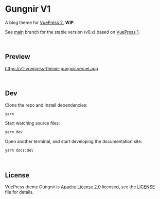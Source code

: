 # Gungnir V1

A blog theme for [VuePress 2](https://v2.vuepress.vuejs.org/), **WIP**. 

See [main](https://github.com/Renovamen/vuepress-theme-gungnir) branch for the stable version (v0.x) based on [VuePress 1](https://vuepress.vuejs.org/).


&nbsp;

## Preview

https://v1-vuepress-theme-gungnir.vercel.app


&nbsp;

## Dev

Clone the repo and install dependencies:

```bash
yarn
```

Start watching source files:

```bash
yarn dev
```

Open another terminal, and start developing the documentation site:

```bash
yarn docs:dev
```


&nbsp;

## License

VuePress theme Gungnir is [Apache License 2.0](https://www.apache.org/licenses/LICENSE-2.0) licensed, see the [LICENSE](packages/theme-gungnir/LICENSE) file for details.
